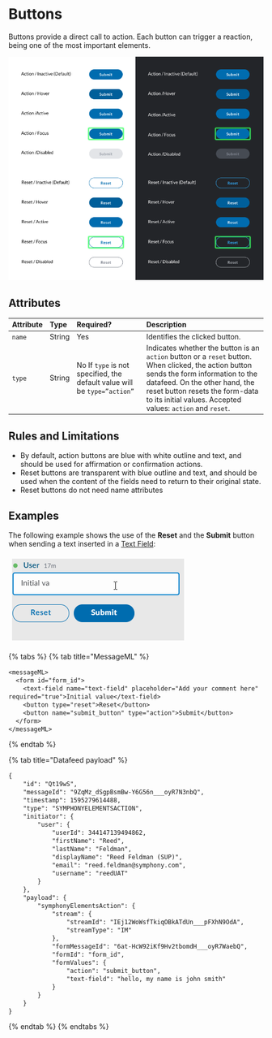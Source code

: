 # Buttons

Buttons provide a direct call to action. Each button can trigger a reaction, being one of the most important elements.

![](../../../.gitbook/assets/e31e35d-buttons.png)

## Attributes

| Attribute | Type | Required? | Description |
| :--- | :--- | :--- | :--- |
| `name` | String | Yes | Identifies the clicked button. |
| `type` | String | No  If `type` is not specified, the default value will be `type=”action”` | Indicates whether the button is an `action` button or a `reset` button. When clicked, the action button sends the form information to the datafeed. On the other hand, the reset button resets the form-data to its initial values.  Accepted values: `action` and `reset`. |

## Rules and Limitations

* By default, action buttons are blue with white outline and text, and should be used for affirmation or confirmation actions.
* Reset buttons are transparent with blue outline and text, and should be used when the content of the fields need to return to their original state.
* Reset buttons do not need name attributes

## Examples

The following example shows the use of the **Reset** and the **Submit** button when sending a text inserted in a [Text Field](text-field.md):

![](../../../.gitbook/assets/ef5f06e-button.gif)

{% tabs %}
{% tab title="MessageML" %}
```markup
<messageML>
  <form id="form_id">
    <text-field name="text-field" placeholder="Add your comment here" required="true">Initial value</text-field>
    <button type="reset">Reset</button>
    <button name="submit_button" type="action">Submit</button>    
  </form>
</messageML>
```
{% endtab %}

{% tab title="Datafeed payload" %}
```
{
    "id": "Qt19wS",
    "messageId": "9ZqMz_dSgpBsmBw-Y6G56n___oyR7N3nbQ",
    "timestamp": 1595279614488,
    "type": "SYMPHONYELEMENTSACTION",
    "initiator": {
        "user": {
            "userId": 344147139494862,
            "firstName": "Reed",
            "lastName": "Feldman",
            "displayName": "Reed Feldman (SUP)",
            "email": "reed.feldman@symphony.com",
            "username": "reedUAT"
        }
    },
    "payload": {
        "symphonyElementsAction": {
            "stream": {
                "streamId": "IEj12WoWsfTkiqOBkATdUn___pFXhN9OdA",
                "streamType": "IM"
            },
            "formMessageId": "6at-HcW92iKf9Hv2tbomdH___oyR7WaebQ",
            "formId": "form_id",
            "formValues": {
                "action": "submit_button",
                "text-field": "hello, my name is john smith"
            }
        }
    }
}
```
{% endtab %}
{% endtabs %}

